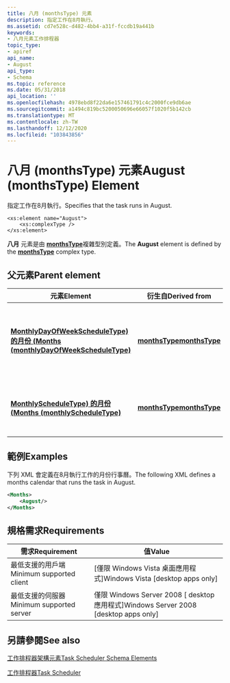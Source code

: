 ```yaml
---
title: 八月 (monthsType) 元素
description: 指定工作在8月執行。
ms.assetid: cd7e528c-d482-4bb4-a31f-fccdb19a441b
keywords:
- 八月元素工作排程器
topic_type:
- apiref
api_name:
- August
api_type:
- Schema
ms.topic: reference
ms.date: 05/31/2018
api_location: ''
ms.openlocfilehash: 4978ebd8f22da6e157461791c4c2000fce9db6ae
ms.sourcegitcommit: a1494c819bc5200050696e66057f1020f5b142cb
ms.translationtype: MT
ms.contentlocale: zh-TW
ms.lasthandoff: 12/12/2020
ms.locfileid: "103843856"
---
```

# <a name="august-monthstype-element"></a><span data-ttu-id="71fac-104">八月 (monthsType) 元素</span><span class="sxs-lookup"><span data-stu-id="71fac-104">August (monthsType) Element</span></span>

<span data-ttu-id="71fac-105">指定工作在8月執行。</span><span class="sxs-lookup"><span data-stu-id="71fac-105">Specifies that the task runs in August.</span></span>

``` syntax
<xs:element name="August">
    <xs:complexType />
</xs:element>
```

<span data-ttu-id="71fac-106">**八月** 元素是由 [**monthsType**](taskschedulerschema-monthstype-complextype.md)複雜型別定義。</span><span class="sxs-lookup"><span data-stu-id="71fac-106">The **August** element is defined by the [**monthsType**](taskschedulerschema-monthstype-complextype.md) complex type.</span></span>

## <a name="parent-element"></a><span data-ttu-id="71fac-107">父元素</span><span class="sxs-lookup"><span data-stu-id="71fac-107">Parent element</span></span>



| <span data-ttu-id="71fac-108">元素</span><span class="sxs-lookup"><span data-stu-id="71fac-108">Element</span></span>                                                                                                          | <span data-ttu-id="71fac-109">衍生自</span><span class="sxs-lookup"><span data-stu-id="71fac-109">Derived from</span></span>                                                     | <span data-ttu-id="71fac-110">Description</span><span class="sxs-lookup"><span data-stu-id="71fac-110">Description</span></span>                                                                                                |
|------------------------------------------------------------------------------------------------------------------|------------------------------------------------------------------|------------------------------------------------------------------------------------------------------------|
| [<span data-ttu-id="71fac-111">**MonthlyDayOfWeekScheduleType) 的月份 (**</span><span class="sxs-lookup"><span data-stu-id="71fac-111">**Months (monthlyDayOfWeekScheduleType)**</span></span>](taskschedulerschema-months-monthlydayofweekscheduletype-element.md) | [<span data-ttu-id="71fac-112">**monthsType**</span><span class="sxs-lookup"><span data-stu-id="71fac-112">**monthsType**</span></span>](taskschedulerschema-monthstype-complextype.md) | <span data-ttu-id="71fac-113">指定在一年中的幾個月，工作會在一年中執行一周的每月日排程。</span><span class="sxs-lookup"><span data-stu-id="71fac-113">Specifies the months of the year during which the task runs for a monthly day-of-week schedule.</span></span><br/> |
| [<span data-ttu-id="71fac-114">**MonthlyScheduleType) 的月份 (**</span><span class="sxs-lookup"><span data-stu-id="71fac-114">**Months (monthlyScheduleType)**</span></span>](taskschedulerschema-months-monthlyscheduletype-element.md)                   | [<span data-ttu-id="71fac-115">**monthsType**</span><span class="sxs-lookup"><span data-stu-id="71fac-115">**monthsType**</span></span>](taskschedulerschema-monthstype-complextype.md) | <span data-ttu-id="71fac-116">指定執行每月排程之工作的年度月份。</span><span class="sxs-lookup"><span data-stu-id="71fac-116">Specifies the months of the year during which the task runs for a monthly schedule.</span></span><br/>             |



## <a name="examples"></a><span data-ttu-id="71fac-117">範例</span><span class="sxs-lookup"><span data-stu-id="71fac-117">Examples</span></span>

<span data-ttu-id="71fac-118">下列 XML 會定義在8月執行工作的月份行事曆。</span><span class="sxs-lookup"><span data-stu-id="71fac-118">The following XML defines a months calendar that runs the task in August.</span></span>


```XML
<Months>
    <August/>
</Months>
```



## <a name="requirements"></a><span data-ttu-id="71fac-119">規格需求</span><span class="sxs-lookup"><span data-stu-id="71fac-119">Requirements</span></span>



| <span data-ttu-id="71fac-120">需求</span><span class="sxs-lookup"><span data-stu-id="71fac-120">Requirement</span></span> | <span data-ttu-id="71fac-121">值</span><span class="sxs-lookup"><span data-stu-id="71fac-121">Value</span></span> |
|-------------------------------------|------------------------------------------------------|
| <span data-ttu-id="71fac-122">最低支援的用戶端</span><span class="sxs-lookup"><span data-stu-id="71fac-122">Minimum supported client</span></span><br/> | <span data-ttu-id="71fac-123">\[僅限 Windows Vista 桌面應用程式\]</span><span class="sxs-lookup"><span data-stu-id="71fac-123">Windows Vista \[desktop apps only\]</span></span><br/>       |
| <span data-ttu-id="71fac-124">最低支援的伺服器</span><span class="sxs-lookup"><span data-stu-id="71fac-124">Minimum supported server</span></span><br/> | <span data-ttu-id="71fac-125">僅限 Windows Server 2008 \[ desktop 應用程式\]</span><span class="sxs-lookup"><span data-stu-id="71fac-125">Windows Server 2008 \[desktop apps only\]</span></span><br/> |



## <a name="see-also"></a><span data-ttu-id="71fac-126">另請參閱</span><span class="sxs-lookup"><span data-stu-id="71fac-126">See also</span></span>

<dl> <dt>

[<span data-ttu-id="71fac-127">工作排程器架構元素</span><span class="sxs-lookup"><span data-stu-id="71fac-127">Task Scheduler Schema Elements</span></span>](task-scheduler-schema-elements.md)
</dt> <dt>

[<span data-ttu-id="71fac-128">工作排程器</span><span class="sxs-lookup"><span data-stu-id="71fac-128">Task Scheduler</span></span>](task-scheduler-start-page.md)
</dt> </dl>

 

 





